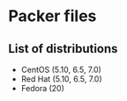 # Packer files #

## List of distributions ##
* CentOS (5.10, 6.5, 7.0)
* Red Hat (5.10, 6.5, 7.0)
* Fedora (20)
